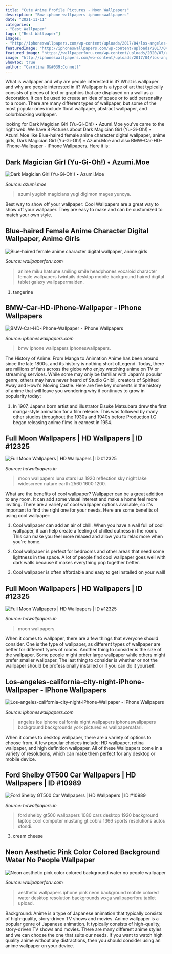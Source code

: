 ```yaml
---
title: "Cute Anime Profile Pictures - Moon Wallpapers"
description: "Bmw iphone wallpapers iphoneswallpapers"
date: "2021-11-11"
categories:
- "Best Wallpaper"
tags: ["Best Wallpaper"]
images:
- "http://iphoneswallpapers.com/wp-content/uploads/2017/04/los-angeles-california-city-night-iPhone-Wallpaper-iphoneswallpapers_com.jpg"
featuredImage: "http://iphoneswallpapers.com/wp-content/uploads/2017/04/los-angeles-california-city-night-iPhone-Wallpaper-iphoneswallpapers_com.jpg"
featured_image: "https://wallpaperforu.com/wp-content/uploads/2020/07/anime-wallpaper-20071713351991080x1920.jpg"
image: "http://iphoneswallpapers.com/wp-content/uploads/2017/04/los-angeles-california-city-night-iPhone-Wallpaper-iphoneswallpapers_com.jpg"
ShowToc: true
author: "Carolina O&#039;Connell"
---
```



What is wallpaper and why are people interested in it?
What is wallpaper and why are people interested in it?
Wallpaper is a type of art that typically consists of pieces of text or graphics that are displayed on a wall as a decoration. It can be used to create an idea of space or to add personality to a room. There are many different types of wallpaper, but some of the most popular ones include floral wallpaper, abstract wallpaper, and colorblocking wallpaper.

	

		
looking for Dark Magician Girl (Yu-Gi-Oh!) • Azumi.Moe you've came to the right web. We have 8 Pictures about Dark Magician Girl (Yu-Gi-Oh!) • Azumi.Moe like Blue-haired female anime character digital wallpaper, anime girls, Dark Magician Girl (Yu-Gi-Oh!) • Azumi.Moe and also BMW-Car-HD-iPhone-Wallpaper - iPhone Wallpapers. Here it is:
		
    
## Dark Magician Girl (Yu-Gi-Oh!) • Azumi.Moe

<img loading=lazy src="https://azumi.moe/wp-content/uploads/2018/01/dark-magician-girl-yu-gi-oh-dark-side-of-dimensions-59-1536x832.jpg" onerror="this.onerror=null;this.src='https://tse2.mm.bing.net/th?id=OIP.0NRyZXU_AQ_a-96bztomAwHaEA&amp;pid=15.1';" alt="Dark Magician Girl (Yu-Gi-Oh!) • Azumi.Moe">

_Source: azumi.moe_

>azumi yugioh magicians yugi digimon mages yunoya. 

	

Best way to show off your wallpaper:
Cool Wallpapers are a great way to show off your wallpaper. They are easy to make and can be customized to match your own style.

    
## Blue-haired Female Anime Character Digital Wallpaper, Anime Girls

<img loading=lazy src="https://wallpaperforu.com/wp-content/uploads/2020/07/anime-wallpaper-20071713351991080x1920.jpg" onerror="this.onerror=null;this.src='https://tse2.mm.bing.net/th?id=OIP.5-oE0fa64SAuZL1DjytqIgHaNK&amp;pid=15.1';" alt="Blue-haired female anime character digital wallpaper, anime girls">

_Source: wallpaperforu.com_

>anime miku hatsune smiling smile headphones vocaloid character female wallpapers twintails desktop mobile background haired digital tablet galaxy wallpapermaiden. 

	

1. tangerine 

    
## BMW-Car-HD-iPhone-Wallpaper - IPhone Wallpapers

<img loading=lazy src="https://iphoneswallpapers.com/wp-content/uploads/2016/11/BMW-Car-HD-iPhone-Wallpaper-iphoneswallpapers_com.jpg" onerror="this.onerror=null;this.src='https://tse3.mm.bing.net/th?id=OIP.jLHjiKI5UIduWDpt48R01QHaNJ&amp;pid=15.1';" alt="BMW-Car-HD-iPhone-Wallpaper - iPhone Wallpapers">

_Source: iphoneswallpapers.com_

>bmw iphone wallpapers iphoneswallpapers. 

	

The History of Anime: From Manga to Animation
Anime has been around since the late 1800s, and its history is nothing short ofLegend. Today, there are millions of fans across the globe who enjoy watching anime on TV or streaming services. While some may only be familiar with Japan's popular genre, others may have never heard of Studio Ghibli, creators of Spirited Away and Howl's Moving Castle. Here are five key moments in the history of anime that will leave you wondering why it continues to grow in popularity today:
1) In 1907, Japans born artist and illustrator Eisuke Matsubara drew the first manga-style animation for a film release. This was followed by many other studios throughout the 1930s and 1940s before Production I.G began releasing anime films in earnest in 1954.

    
## Full Moon Wallpapers | HD Wallpapers | ID #12325

<img loading=lazy src="http://www.hdwallpapers.in/download/full_moon-1920x1200.jpg" onerror="this.onerror=null;this.src='https://tse1.mm.bing.net/th?id=OIP.QV_0pMdZTz0d_NYuVWlqZAHaEo&amp;pid=15.1';" alt="Full Moon Wallpapers | HD Wallpapers | ID #12325">

_Source: hdwallpapers.in_

>moon wallpapers luna stars lua 1920 reflection sky night lake widescreen nature earth 2560 1600 1200. 

	

What are the benefits of cool wallpaper?
Wallpaper can be a great addition to any room. It can add some visual interest and make a home feel more inviting. There are a variety of cool wallpaper options available, so it's important to find the right one for your needs. Here are some benefits of using cool wallpaper: 
1. Cool wallpaper can add an air of chill. When you have a wall full of cool wallpaper, it can help create a feeling of chilled outness in the room. This can make you feel more relaxed and allow you to relax more when you're home. 

2. Cool wallpaper is perfect for bedrooms and other areas that need some lightness in the space. A lot of people find cool wallpaper goes well with dark walls because it makes everything pop together better. 

3. Cool wallpaper is often affordable and easy to get installed on your wall!

    
## Full Moon Wallpapers | HD Wallpapers | ID #12325

<img loading=lazy src="http://www.hdwallpapers.in/download/full_moon-1280x720.jpg" onerror="this.onerror=null;this.src='https://tse3.mm.bing.net/th?id=OIP.k_hRSoE0_N-Z9YCrlQv3hgHaEK&amp;pid=15.1';" alt="Full Moon Wallpapers | HD Wallpapers | ID #12325">

_Source: hdwallpapers.in_

>moon wallpapers. 

	

When it comes to wallpaper, there are a few things that everyone should consider. One is the type of wallpaper, as different types of wallpaper are better for different types of rooms. Another thing to consider is the size of the wallpaper. Some people might prefer large wallpaper while others might prefer smaller wallpaper. The last thing to consider is whether or not the wallpaper should be professionally installed or if you can do it yourself.

    
## Los-angeles-california-city-night-iPhone-Wallpaper - IPhone Wallpapers

<img loading=lazy src="http://iphoneswallpapers.com/wp-content/uploads/2017/04/los-angeles-california-city-night-iPhone-Wallpaper-iphoneswallpapers_com.jpg" onerror="this.onerror=null;this.src='https://tse2.mm.bing.net/th?id=OIP.3yx-hMiDw7r1pcSJCZ9udgHaNL&amp;pid=15.1';" alt="Los-angeles-california-city-night-iPhone-Wallpaper - iPhone Wallpapers">

_Source: iphoneswallpapers.com_

>angeles los iphone california night wallpapers iphoneswallpapers background backgrounds york pictured vs wallpapersafari. 

	

When it comes to desktop wallpaper, there are a variety of options to choose from. A few popular choices include: HD wallpaper, retina wallpaper, and high definition wallpaper. All of these Wallpapers come in a variety of resolutions, which can make them perfect for any desktop or mobile device. 

    
## Ford Shelby GT500 Car Wallpapers | HD Wallpapers | ID #10989

<img loading=lazy src="http://www.hdwallpapers.in/download/ford_shelby_gt500_car-1920x1080.jpg" onerror="this.onerror=null;this.src='https://tse1.mm.bing.net/th?id=OIP.gDpCD3jHM3p3zqYma2MzAgHaEK&amp;pid=15.1';" alt="Ford Shelby GT500 Car Wallpapers | HD Wallpapers | ID #10989">

_Source: hdwallpapers.in_

>ford shelby gt500 wallpapers 1080 cars desktop 1920 background laptop cool computer mustang gt cobra 1366 sports resolutions autos sfondi. 

	

3. cream cheese 

    
## Neon Aesthetic Pink Color Colored Background Water No People Wallpaper

<img loading=lazy src="https://wallpaperforu.com/wp-content/uploads/2020/06/aesthetic-wallpaper-20060615234512540x960.jpg" onerror="this.onerror=null;this.src='https://tse2.mm.bing.net/th?id=OIP.d_JX1b4ownEV-xrj8oLHMAHaNK&amp;pid=15.1';" alt="Neon aesthetic pink color colored background water no people wallpaper">

_Source: wallpaperforu.com_

>aesthetic wallpapers iphone pink neon background mobile colored water desktop resolution backgrounds wxga wallpaperforu tablet upload. 

	

Background: Anime is a type of Japanese animation that typically consists of high-quality, story-driven TV shows and movies.
Anime wallpaper is a popular genre of Japanese animation. It typically consists of high-quality, story-driven TV shows and movies. There are many different anime styles and we can choose the one that suits our needs. If you want to watch high quality anime without any distractions, then you should consider using an anime wallpaper on your device.

